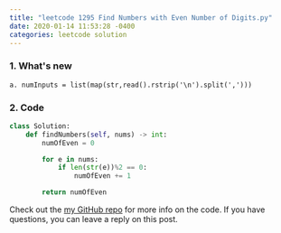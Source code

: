 ```yaml
---
title: "leetcode 1295 Find Numbers with Even Number of Digits.py"
date: 2020-01-14 11:53:28 -0400
categories: leetcode solution
--- 
```


### 1. What's new
    a. numInputs = list(map(str,read().rstrip('\n').split(',')))

### 2. Code
```python
class Solution:
    def findNumbers(self, nums) -> int:
        numOfEven = 0

        for e in nums:
            if len(str(e))%2 == 0:
                numOfEven += 1

        return numOfEven
```

Check out the [my GitHub repo][hyuk-gh] for more info on the code. If you have questions, you can leave a reply on this post.  

[hyuk-gh]:   https://github.com/dlgur1994/StudyAlgorithms/tree/master/leetcode
